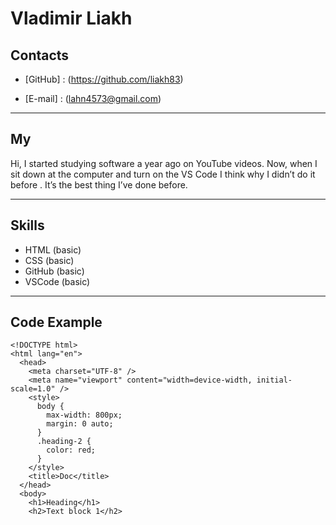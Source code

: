 # Vladimir Liakh

## Contacts

- [GitHub] : (https://github.com/liakh83)

- [E-mail] : (lahn4573@gmail.com)

---

## My

Hi, I started studying software a year ago on YouTube videos. Now, when I sit down at the computer and turn on the VS Code I think why I didn’t do it before . It’s the best thing I’ve done before.

---

## Skills

- HTML (basic)
- CSS (basic)
- GitHub (basic)
- VSCode (basic)

---

## Code Example

```text
<!DOCTYPE html>
<html lang="en">
  <head>
    <meta charset="UTF-8" />
    <meta name="viewport" content="width=device-width, initial-scale=1.0" />
    <style>
      body {
        max-width: 800px;
        margin: 0 auto;
      }
      .heading-2 {
        color: red;
      }
    </style>
    <title>Doc</title>
  </head>
  <body>
    <h1>Heading</h1>
    <h2>Text block 1</h2>
```
